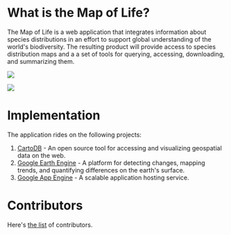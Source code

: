 # What is the Map of Life?

The Map of Life is a web application that integrates information about species distributions in an effort to support global understanding of the world's biodiversity. The resulting product will provide access to species distribution maps and a a set of tools for querying, accessing, downloading, and summarizing them. 

![](http://i.imgur.com/R4WEC.jpg)

![](http://i.imgur.com/Qx869.jpg)

# Implementation

The application rides on the following projects:

1. [CartoDB](https://github.com/vizzuality/cartodb) - An open source tool for accessing and visualizing geospatial data on the web.
2. [Google Earth Engine](http://earthengine.google.org) - A platform for detecting changes, mapping trends, and quantifying differences on the earth's surface.
3. [Google App Engine](http://code.google.com/appengine) - A scalable application hosting service.

# Contributors

Here's [the list](https://github.com/MapofLife/MOL/contributors) of contributors.